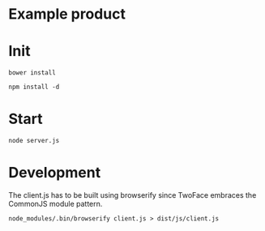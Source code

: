 # Example product

# Init
`bower install`

`npm install -d`

# Start
`node server.js`

# Development
The client.js has to be built using browserify since TwoFace embraces the CommonJS module pattern.

`node_modules/.bin/browserify client.js > dist/js/client.js`